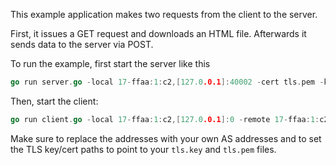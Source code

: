 This example application makes two requests from the client to the server.

First, it issues a GET request and downloads an HTML file. Afterwards it sends data to the server via POST.

To run the example, first start the server like this

```Go
go run server.go -local 17-ffaa:1:c2,[127.0.0.1]:40002 -cert tls.pem -key tls.key
```

Then, start the client:
```Go
go run client.go -local 17-ffaa:1:c2,[127.0.0.1]:0 -remote 17-ffaa:1:c2,[127.0.0.1]:40002
```

Make sure to replace the addresses with your own AS addresses and to set the TLS key/cert paths to point to your `tls.key` and `tls.pem` files.